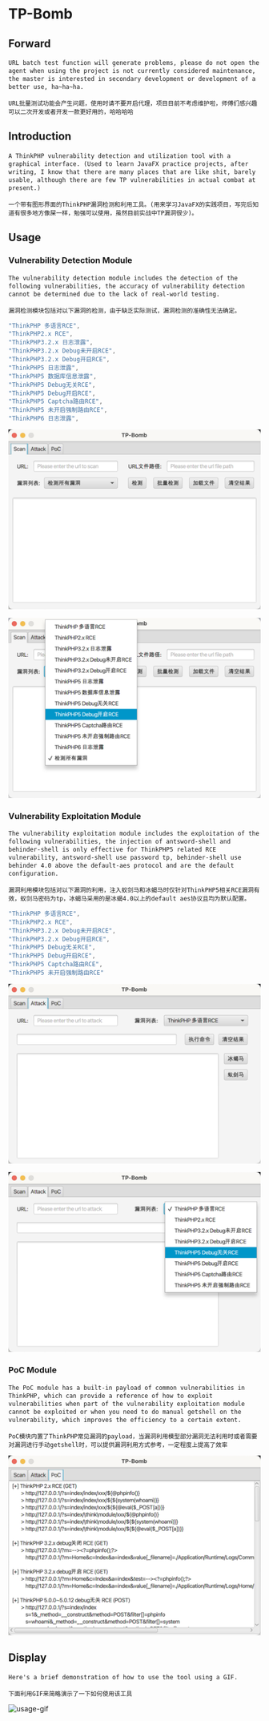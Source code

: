 # TP-Bomb

## Forward

    URL batch test function will generate problems, please do not open the agent when using the project is not currently considered maintenance, the master is interested in secondary development or development of a better use, ha~ha~ha.

    URL批量测试功能会产生问题，使用时请不要开启代理，项目目前不考虑维护啦，师傅们感兴趣可以二次开发或者开发一款更好用的，哈哈哈哈

## Introduction

    A ThinkPHP vulnerability detection and utilization tool with a graphical interface. (Used to learn JavaFX practice projects, after writing, I know that there are many places that are like shit, barely usable, although there are few TP vulnerabilities in actual combat at present.)

    一个带有图形界面的ThinkPHP漏洞检测和利用工具。(用来学习JavaFX的实践项目，写完后知道有很多地方像屎一样，勉强可以使用，虽然目前实战中TP漏洞很少)。

## Usage
### Vulnerability Detection Module

    The vulnerability detection module includes the detection of the following vulnerabilities, the accuracy of vulnerability detection cannot be determined due to the lack of real-world testing.

    漏洞检测模块包括对以下漏洞的检测，由于缺乏实际测试，漏洞检测的准确性无法确定。

```java
"ThinkPHP 多语言RCE",
"ThinkPHP2.x RCE",
"ThinkPHP3.2.x 日志泄露",
"ThinkPHP3.2.x Debug未开启RCE",
"ThinkPHP3.2.x Debug开启RCE",
"ThinkPHP5 日志泄露",
"ThinkPHP5 数据库信息泄露",
"ThinkPHP5 Debug无关RCE",
"ThinkPHP5 Debug开启RCE",
"ThinkPHP5 Captcha路由RCE",
"ThinkPHP5 未开启强制路由RCE",
"ThinkPHP6 日志泄露",
```

![scan-module-1](./img/scan-module-1.png)

![scan-module-2](./img/scan-module-2.png)

### Vulnerability Exploitation Module

    The vulnerability exploitation module includes the exploitation of the following vulnerabilities, the injection of antsword-shell and behinder-shell is only effective for ThinkPHP5 related RCE vulnerability, antsword-shell use password tp, behinder-shell use behinder 4.0 above the default-aes protocol and are the default configuration.

    漏洞利用模块包括对以下漏洞的利用，注入蚁剑马和冰蝎马时仅针对ThinkPHP5相关RCE漏洞有效，蚁剑马密码为tp，冰蝎马采用的是冰蝎4.0以上的default aes协议且均为默认配置。

```java
"ThinkPHP 多语言RCE",
"ThinkPHP2.x RCE",
"ThinkPHP3.2.x Debug未开启RCE",
"ThinkPHP3.2.x Debug开启RCE",
"ThinkPHP5 Debug无关RCE",
"ThinkPHP5 Debug开启RCE",
"ThinkPHP5 Captcha路由RCE",
"ThinkPHP5 未开启强制路由RCE"
```


![attack-module-1](./img/attack-module-1.png)

![attack-module-2](./img/attack-module-2.png)

### PoC Module

    The PoC module has a built-in payload of common vulnerabilities in ThinkPHP, which can provide a reference of how to exploit vulnerabilities when part of the vulnerability exploitation module cannot be exploited or when you need to do manual getshell on the vulnerability, which improves the efficiency to a certain extent.

    PoC模块内置了ThinkPHP常见漏洞的payload，当漏洞利用模型部分漏洞无法利用时或者需要对漏洞进行手动getshell时，可以提供漏洞利用方式参考，一定程度上提高了效率

![poc-module](./img/poc-module.png)

## Display

    Here's a brief demonstration of how to use the tool using a GIF.
    
    下面利用GIF来简略演示了一下如何使用该工具

![usage-gif](./img/usage.gif)
